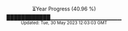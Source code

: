 <p align="center">
⏳Year Progress (40.96 %) <br>
████████████▁▁▁▁▁▁▁▁▁▁▁▁▁▁▁▁▁▁ <br>
<sub>Updated: Tue, 30 May 2023 12:03:03 GMT</sub>
</p>

